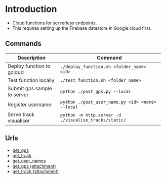 # Introduction
- Cloud functions for serverless endpoints. 
- This requires setting up the Firebase datastore in Google cloud first.

## Commands
| Description | Command |
| --- | --- |
| Deploy function to gcloud | ```./deploy_function.sh <folder_name> <id>``` |
| Test function locally | ```./test_function.sh <folder_name>``` |
| Submit gps sample to server | ```python ./post_gps.py --local``` |
| Register username | ```python ./post_user_name.py <id> <name> --local``` |
| Serve track visualiser | ```python -m http.server -d ./visualise_tracks/static/``` |

## Urls
- [get_gps](https://australia-southeast1-gps-tracking-433211.cloudfunctions.net/get-gps)
- [get_track](https://australia-southeast1-gps-tracking-433211.cloudfunctions.net/get-track)
- [get_user_names](https://australia-southeast1-gps-tracking-433211.cloudfunctions.net/get-user-names)
- [get_gps (attachment)](https://australia-southeast1-gps-tracking-433211.cloudfunctions.net/get-gps?download=gps_data.csv&max_rows=128)
- [get_track (attachment)](https://australia-southeast1-gps-tracking-433211.cloudfunctions.net/get-track?download=gps_visualiser_track.csv&max_rows=128&user_id=0)

